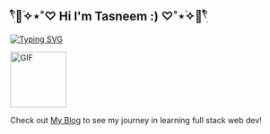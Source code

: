 



## 𓍢ִ໋🫧֒✧⋆˚♡ Hi I'm Tasneem :) ♡˚⋆֒✧🫧𓍢ִ໋


[![Typing SVG](https://readme-typing-svg.demolab.com?font=Fira+Code&duration=2000&pause=500&color=Ffc0cb&width=500&lines=I'm+an+aspiring+Software+Engineer;+I'm+a+Nature+Lover+🌿;+I+love+going+on+adventures+and+traveling;+)](https://git.io/typing-svg)

<img align="center" width="100" alt="GIF" src="https://www.icegif.com/wp-content/uploads/2022/10/icegif-1419.gif" />

<br>

Check out [My Blog](https://sidequests.onrender.com/Blog/2024/taswakil/Readme/) to see my journey in learning full stack web dev!
